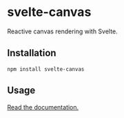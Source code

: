 # svelte-canvas

Reactive canvas rendering with Svelte.

## Installation

`npm install svelte-canvas`

## Usage

[Read the documentation.](https://dnass.github.io/svelte-canvas/)
